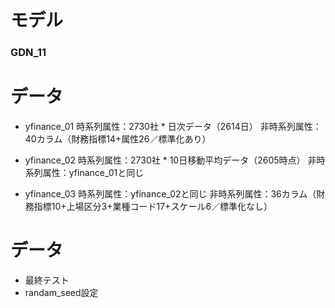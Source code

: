 # モデル
### GDN_11
    
# データ
* yfinance_01
        時系列属性：2730社 * 日次データ（2614日）
        非時系列属性：40カラム（財務指標14+属性26／標準化あり）

* yfinance_02
        時系列属性：2730社 * 10日移動平均データ（2605時点）
        非時系列属性：yfinance_01と同じ

* yfinance_03
        時系列属性：yfinance_02と同じ
        非時系列属性：36カラム（財務指標10+上場区分3+業種コード17+スケール6／標準化なし）
               
# データ
* 最終テスト
* randam_seed設定
